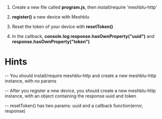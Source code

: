 1) Create a new file called **program.js**, then install/require 'meshblu-http'

2) **register()** a new device with Meshblu

3) Reset the token of your device with **resetToken()**

4) In the callback, **console.log response.hasOwnProperty("uuid")** and **response.hasOwnProperty("token")**

# Hints
-- You should install/require meshblu-http and create a new meshblu-http instance, with no params

-- After you register a new device, you should create a new meshblu-http instance, with an object containing the response uuid and token

-- resetToken() has two params: uuid and a callback function(error, response)
